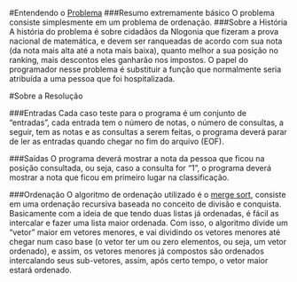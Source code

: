 #Entendendo o [Problema](https://www.urionlinejudge.com.br/judge/pt/problems/view/2534)
###Resumo extremamente básico
O problema consiste simplesmente em um problema de ordenação.
###Sobre a História
A história do problema é sobre cidadãos da Nlogonia que fizeram a prova nacional de matemática, e devem ser  ranqueadas de acordo com sua nota (da nota mais alta até a nota mais baixa), quanto melhor a sua posição no ranking, mais descontos eles ganharão nos impostos.
O papel do programador nesse problema é substituir a função que normalmente seria atribuída  a uma pessoa que foi hospitalizada.

#Sobre a Resolução

###Entradas
Cada caso teste para o programa é um conjunto de “entradas”, cada entrada tem o número de notas, o número de consultas, a seguir, tem as notas e as consultas a serem feitas, o programa deverá parar de ler as entradas quando chegar no fim do arquivo (EOF).

###Saídas
O programa deverá mostrar a nota da pessoa que ficou na posição consultada, ou seja, caso a consulta for “1”, o programa deverá mostrar a nota que ficou em primeiro lugar na classificação.

###Ordenação
O algoritmo de ordenação utilizado é o [merge sort](https://en.wikipedia.org/wiki/Merge_sort), consiste em uma ordenação recursiva baseada no conceito de divisão e conquista. 
Basicamente com a ideia de que tendo duas listas já ordenadas, é fácil as intercalar e fazer uma lista maior ordenada. 
Com isso, o algoritmo divide um “vetor” maior em vetores menores, e vai dividindo os vetores menores até chegar num caso base (o vetor ter um ou zero elementos, ou seja, um vetor ordenado), e assim, os vetores menores já compostos são ordenados intercalando seus sub-vetores, assim, após certo tempo, o vetor maior estará ordenado.


